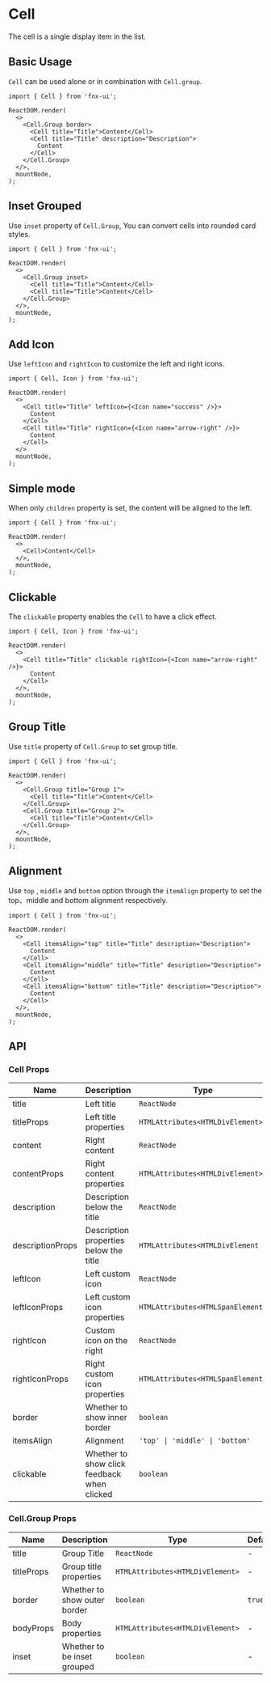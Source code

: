 # Cell

The cell is a single display item in the list.

## Basic Usage

`Cell` can be used alone or in combination with `Cell.group`.

```tsx
import { Cell } from 'fnx-ui';

ReactDOM.render(
  <>
    <Cell.Group border>
      <Cell title="Title">Content</Cell>
      <Cell title="Title" description="Description">
        Content
      </Cell>
    </Cell.Group>
  </>,
  mountNode,
);
```

## Inset Grouped

Use `inset` property of `Cell.Group`, You can convert cells into rounded card styles.

```tsx
import { Cell } from 'fnx-ui';

ReactDOM.render(
  <>
    <Cell.Group inset>
      <Cell title="Title">Content</Cell>
      <Cell title="Title">Content</Cell>
    </Cell.Group>
  </>,
  mountNode,
);
```

## Add Icon

Use `leftIcon` and `rightIcon` to customize the left and right icons.

```tsx
import { Cell, Icon } from 'fnx-ui';

ReactDOM.render(
  <>
    <Cell title="Title" leftIcon={<Icon name="success" />}>
      Content
    </Cell>
    <Cell title="Title" rightIcon={<Icon name="arrow-right" />}>
      Content
    </Cell>
  </>
  mountNode,
);
```

## Simple mode

When only `children` property is set, the content will be aligned to the left.

```tsx
import { Cell } from 'fnx-ui';

ReactDOM.render(
  <>
    <Cell>Content</Cell>
  </>,
  mountNode,
);
```

## Clickable

The `clickable` property enables the `Cell` to have a click effect.

```tsx
import { Cell, Icon } from 'fnx-ui';

ReactDOM.render(
  <>
    <Cell title="Title" clickable rightIcon={<Icon name="arrow-right" />}>
      Content
    </Cell>
  </>,
  mountNode,
);
```

## Group Title

Use `title` property of `Cell.Group` to set group title.

```tsx
import { Cell } from 'fnx-ui';

ReactDOM.render(
  <>
    <Cell.Group title="Group 1">
      <Cell title="Title">Content</Cell>
    </Cell.Group>
    <Cell.Group title="Group 2">
      <Cell title="Title">Content</Cell>
    </Cell.Group>
  </>,
  mountNode,
);
```

## Alignment

Use `top` , `middle` and `bottom` option through the `itemAlign` property to set the top、middle and bottom alignment respectively.

```tsx
import { Cell } from 'fnx-ui';

ReactDOM.render(
  <>
    <Cell itemsAlign="top" title="Title" description="Description">
      Content
    </Cell>
    <Cell itemsAlign="middle" title="Title" description="Description">
      Content
    </Cell>
    <Cell itemsAlign="bottom" title="Title" description="Description">
      Content
    </Cell>
  </>,
  mountNode,
);
```

## API

### Cell Props

| Name             | Description                                 | Type                              | Default |
| ---------------- | ------------------------------------------- | --------------------------------- | ------- |
| title            | Left title                                  | `ReactNode`                       | -       |
| titleProps       | Left title properties                       | `HTMLAttributes<HTMLDivElement>`  | -       |
| content          | Right content                               | `ReactNode`                       | -       |
| contentProps     | Right content properties                    | `HTMLAttributes<HTMLDivElement>`  | -       |
| description      | Description below the title                 | `ReactNode`                       | -       |
| descriptionProps | Description properties below the title      | `HTMLAttributes<HTMLDivElement`   | -       |
| leftIcon         | Left custom icon                            | `ReactNode`                       | -       |
| leftIconProps    | Left custom icon properties                 | `HTMLAttributes<HTMLSpanElement>` | -       |
| rightIcon        | Custom icon on the right                    | `ReactNode`                       | -       |
| rightIconProps   | Right custom icon properties                | `HTMLAttributes<HTMLSpanElement>` | -       |
| border           | Whether to show inner border                | `boolean`                         | `true`  |
| itemsAlign       | Alignment                                   | `'top' \| 'middle' \| 'bottom'`   | `'top'` |
| clickable        | Whether to show click feedback when clicked | `boolean`                         | `false` |

### Cell.Group Props

| Name       | Description                  | Type                             | Default |
| ---------- | ---------------------------- | -------------------------------- | ------- |
| title      | Group Title                  | `ReactNode`                      | -       |
| titleProps | Group title properties       | `HTMLAttributes<HTMLDivElement>` | -       |
| border     | Whether to show outer border | `boolean`                        | `true`  |
| bodyProps  | Body properties              | `HTMLAttributes<HTMLDivElement>` | -       |
| inset      | Whether to be inset grouped  | `boolean`                        | -       |
